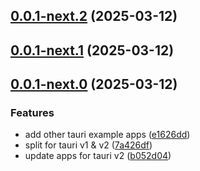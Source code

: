 ## [0.0.1-next.2](https://github.com/goosewobbler/zubridge/compare/v0.0.1-next.1...v0.0.1-next.2) (2025-03-12)

## [0.0.1-next.1](https://github.com/goosewobbler/zubridge/compare/v0.0.1-next.0...v0.0.1-next.1) (2025-03-12)

## [0.0.1-next.0](https://github.com/goosewobbler/zubridge/compare/e1626dd8e8ba601219dd21fbaa5ce6b4cb1a0f5e...v0.0.1-next.0) (2025-03-12)

### Features

- add other tauri example apps ([e1626dd](https://github.com/goosewobbler/zubridge/commit/e1626dd8e8ba601219dd21fbaa5ce6b4cb1a0f5e))
- split for tauri v1 & v2 ([7a426df](https://github.com/goosewobbler/zubridge/commit/7a426df783edd6abf0dadf99750f8ed65c60416f))
- update apps for tauri v2 ([b052d04](https://github.com/goosewobbler/zubridge/commit/b052d04cef9090f2582d007425423c447c47ef0d))
